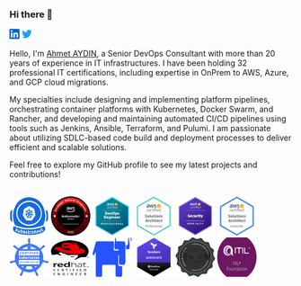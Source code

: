 ### Hi there 👋

<p align="left">

 <a href="https://www.linkedin.com/in/ahmetayd/"><img alt="LinkedIn" height="18" width="18" src="img/linkedin.svg"></a>
 <a href="https://twitter.com/ahm_ayd"><img alt="Twitter" height="18" width="18" src="img/twitter.svg"></a>
</p>

Hello,
I'm [Ahmet AYDIN](https://www.linkedin.com/in/ahmetayd/), a Senior DevOps Consultant with more than 20 years of experience in IT infrastructures. I have been holding 32 professional IT certifications, including expertise in OnPrem to AWS, Azure, and GCP cloud migrations.

My specialties include designing and implementing platform pipelines, orchestrating container platforms with Kubernetes, Docker Swarm, and Rancher, and developing and maintaining automated CI/CD pipelines using tools such as Jenkins, Ansible, Terraform, and Pulumi. I am passionate about utilizing SDLC-based code build and deployment processes to deliver efficient and scalable solutions.

Feel free to explore my GitHub profile to see my latest projects and contributions!
<br/>
<br/>

<p align="left">
<img src="img/kubeastronaut.png" alt="kubeas" width="70" height="70"/>
<img src="img/aws-ambassador.png" alt="ambas" width="70" height="70"/>
<img src="img/AWS-dep.png" alt="dep" width="70" height="70"/>
<img src="img/AWS-sap.png" alt="sap" width="70" height="70"/>
<img src="img/AWS-secs.png" alt="secs" width="70" height="70"/>
<img src="img/AWS-saa.png" alt="saa" width="70" height="70"/>
<img src="img/cka.png" alt="cka" width="70" height="70"/>
<img src="img/rhce.svg" alt="rhce" width="70" height="70"/>
<img src="img/rancher.svg" alt="rancher" width="70" height="70"/>
<img src="img/terraform-associate.png" alt="terraform" width="70" height="70"/>
<img src="img/gremlin.svg" alt="gremlin" width="70" height="70"/>
<img src="img/itil.svg" alt="itil" width="70" height="70"/>
</p>

<!--
**ahmetayd/ahmetayd** is a ✨ _special_ ✨ repository because its `README.md` (this file) appears on your GitHub profile.

Here are some ideas to get you started:

- 🔭 I’m currently working on ...
- 🌱 I’m currently learning ...
- 👯 I’m looking to collaborate on ...
- 🤔 I’m looking for help with ...
- 💬 Ask me about ...
- 📫 How to reach me: ...
- 😄 Pronouns: ...
- ⚡ Fun fact: ...
-->

